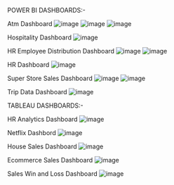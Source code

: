 POWER BI DASHBOARDS:-

Atm Dashboard
![image](https://github.com/user-attachments/assets/fa24f33a-096e-4efc-bd19-bdad676b3e35)
![image](https://github.com/user-attachments/assets/51d60f03-18df-4a6c-b0c6-9f2dd6ccc0c9)
![image](https://github.com/user-attachments/assets/a02e472b-176d-474c-abaf-414e04eceec1)



Hospitality Dashboard
![image](https://github.com/user-attachments/assets/63fb09ff-6f67-4794-99fd-43bd40473c7b)

HR Employee Distribution Dashboard
![image](https://github.com/user-attachments/assets/0b0434f1-e31e-46f0-a7b3-e6c2c3f2b114)
![image](https://github.com/user-attachments/assets/2bc08290-2f5c-4128-840e-5492108c2c8d)


HR Dashboard
![image](https://github.com/user-attachments/assets/46493b14-2750-4ca6-b833-f357d01bfe94)

Super Store Sales Dashboard
![image](https://github.com/user-attachments/assets/72049462-0a74-48da-adbe-8b4ece22acf9)
![image](https://github.com/user-attachments/assets/c1b3f6c4-4d5a-42dd-841b-ff93a197fec2)

Trip Data Dashboard
![image](https://github.com/user-attachments/assets/47fcb078-3f28-4bd1-93cb-c6d0a920fcf1)

TABLEAU DASHBOARDS:-


HR Analytics Dashboard
![image](https://github.com/user-attachments/assets/6a4d1e21-6798-4a21-a924-bd063fd630fb)

Netflix Dashbord
![image](https://github.com/user-attachments/assets/e44618b7-cfc6-48b9-99f1-161e03b42e36)


House Sales Dashboard
![image](https://github.com/user-attachments/assets/a3b4c452-cca8-478a-a72c-e3d3f25dfb91)

Ecommerce Sales Dashboard
![image](https://github.com/user-attachments/assets/934b7541-b914-40f6-a913-fa2b1ba3bde3)

Sales Win and Loss Dashboard
![image](https://github.com/user-attachments/assets/3b333ec3-f999-4a75-b930-6f9e968714f0)






















